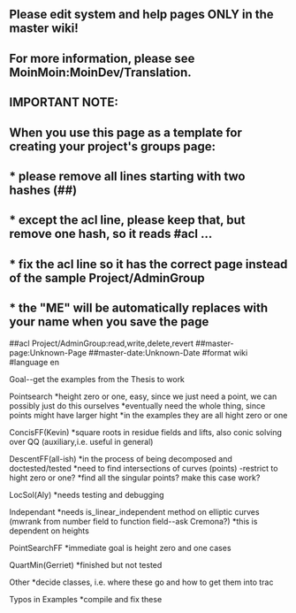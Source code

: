 ## Please edit system and help pages ONLY in the master wiki!
## For more information, please see MoinMoin:MoinDev/Translation.
## IMPORTANT NOTE:
## When you use this page as a template for creating your project's groups page:
##  * please remove all lines starting with two hashes (##)
##  * except the acl line, please keep that, but remove one hash, so it reads #acl ...
##  * fix the acl line so it has the correct page instead of the sample Project/AdminGroup
##  * the "ME" will be automatically replaces with your name when you save the page
##acl Project/AdminGroup:read,write,delete,revert
##master-page:Unknown-Page
##master-date:Unknown-Date
#format wiki
#language en

Goal--get the examples from the Thesis to work

Pointsearch 
            *height zero or one, easy, since we just need a point, we can possibly just do this ourselves
            *eventually need the whole thing, since points might have larger hight
            *in the examples they are all hight zero or one

ConcisFF(Kevin) 
            *square roots in residue fields and lifts, also conic solving over QQ (auxiliary,i.e. useful in general)

DescentFF(all-ish) 
            *in the process of being decomposed and doctested/tested
            *need to find intersections of curves (points) -restrict to hight zero or one?
            *find all the singular points? make this case work?

LocSol(Aly) 
            *needs testing and debugging

Independant 
            *needs is_linear_independent method on elliptic curves (mwrank from number field to function field--ask Cremona?)
            *this is dependent on heights

PointSearchFF 
            *immediate goal is height zero and one cases

QuartMin(Gerriet) 
            *finished but not tested

Other 
            *decide classes, i.e. where these go and how to get them into trac

Typos in Examples 
            *compile and fix these
